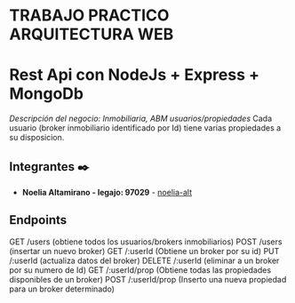 # TRABAJO PRACTICO ARQUITECTURA WEB
# Rest Api con NodeJs + Express + MongoDb

_Descripción del negocio: Inmobiliaria, ABM usuarios/propiedades_
Cada usuario (broker inmobiliario identificado por Id) tiene varias propiedades a su disposicion.

## Integrantes ✒️

* **Noelia Altamirano - legajo: 97029** -  [noelia-alt](https://github.com/noelia-alt)

## Endpoints

GET /users (obtiene todos los usuarios/brokers inmobiliarios)
POST /users (insertar un nuevo broker)
GET /:userId (Obtiene un broker por su id)
PUT /:userId (actualiza datos del broker)
DELETE /:userId (eliminar a un broker por su numero de Id)
GET /:userId/prop (Obtiene todas las propiedades disponibles de un broker)
POST /:userId/prop (Inserto una nueva propiedad para un broker determinado)


